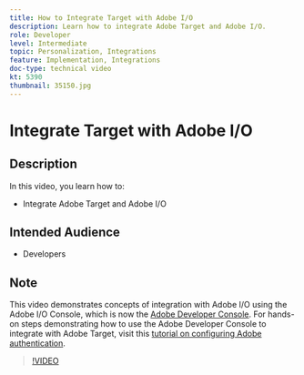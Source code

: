 ```yaml
---
title: How to Integrate Target with Adobe I/O
description: Learn how to integrate Adobe Target and Adobe I/O.
role: Developer
level: Intermediate
topic: Personalization, Integrations
feature: Implementation, Integrations
doc-type: technical video
kt: 5390
thumbnail: 35150.jpg
---
```


# Integrate Target with Adobe I/O

## Description

In this video, you learn how to:

* Integrate Adobe Target and Adobe I/O

## Intended Audience

* Developers

## Note

This video demonstrates concepts of integration with Adobe I/O using the Adobe I/O Console, which is now the [Adobe Developer Console](https://console.adobe.io/home). For hands-on steps demonstrating how to use the Adobe Developer Console to integrate with Adobe Target, visit this [tutorial on configuring Adobe authentication](https://docs.adobe.com/content/help/en/target-learn/tutorials/apis/configure-io-target-integration.html#tutorials).

>[!VIDEO](https://video.tv.adobe.com/v/35150/?quality=12)


